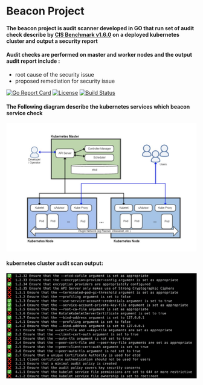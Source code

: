 # Beacon Project
#### The beacon project is audit scanner developed in GO that run set of audit check describe by [CIS Benchmark v1.6.0](https://www.cisecurity.org/benchmark/kubernetes/) on a deployed kubernetes cluster and output a security report 

#### Audit checks are performed  on master and worker nodes and the output audit report include :
* root cause of the security issue
* proposed remediation for security issue

[![Go Report Card](https://goreportcard.com/badge/github.com/chen-keinan/beacon)](https://goreportcard.com/report/github.com/chen-keinan/beacon)
[![License](https://img.shields.io/badge/License-Apache%202.0-blue.svg)](https://github.com/chen-keinan/beacon/blob/main/LICENSE)
[![Build Status](https://travis-ci.org/chen-keinan/beacon.svg?branch=main)](https://travis-ci.org/chen-keinan/beacon)

#### The Following diagram describe the kubernetes services which beacon service check   
![k8s arch](./pkg/images/k8s_arch.png?raw=true)
#### kubernetes cluster audit scan output: 
![k8s audit](./pkg/images/k8s_audit.png?raw=true)

